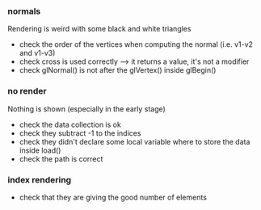 ### normals 
Rendering is weird with some black and white triangles
* check the order of the vertices when computing the normal (i.e. v1-v2 and v1-v3)
* check cross is used correctly --> it returns a value, it's not a modifier
* check glNormal() is not after the glVertex() inside glBegin()

### no render
Nothing is shown (especially in the early stage)
* check the data collection is ok
* check they subtract -1 to the indices
* check they didn't declare some local variable where to store the data inside load()
* check the path is correct

### index rendering
* check that they are giving the good number of elements